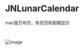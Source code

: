 # JNLunarCalendar
mac版万年历，有农历和假期显示

<br/>

 ![image](https://github.com/Jonear/JNLunarCalendar/raw/master/demoImage.png)